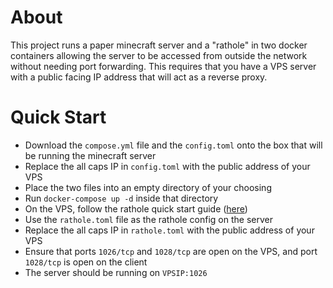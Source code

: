 # About

This project runs a paper minecraft server and a "rathole" in two docker containers allowing the server to be accessed from outside the network without needing port forwarding. This requires that you have a VPS server with a public facing IP address that will act as a reverse proxy.

# Quick Start

- Download the `compose.yml` file and the `config.toml` onto the box that will be running the minecraft server
- Replace the all caps IP in `config.toml` with the public address of your VPS
- Place the two files into an empty directory of your choosing
- Run `docker-compose up -d` inside that directory
- On the VPS, follow the rathole quick start guide ([here](https://github.com/rapiz1/rathole/))
- Use the `rathole.toml` file as the rathole config on the server
- Replace the all caps IP in `rathole.toml` with the public address of your VPS
- Ensure that ports `1026/tcp` and `1028/tcp` are open on the VPS, and port `1028/tcp` is open on the client
- The server should be running on `VPSIP:1026`
